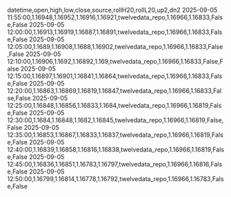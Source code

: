 datetime,open,high,low,close,source,rollH20,rollL20,up2,dn2
2025-09-05 11:55:00,1.16948,1.16952,1.16916,1.16921,twelvedata_repo,1.16966,1.16833,False,False
2025-09-05 12:00:00,1.16913,1.16919,1.16887,1.16891,twelvedata_repo,1.16966,1.16833,False,False
2025-09-05 12:05:00,1.1689,1.16908,1.1688,1.16902,twelvedata_repo,1.16966,1.16833,False,False
2025-09-05 12:10:00,1.16906,1.1692,1.16892,1.169,twelvedata_repo,1.16966,1.16833,False,False
2025-09-05 12:15:00,1.16897,1.16901,1.16841,1.16864,twelvedata_repo,1.16966,1.16833,False,False
2025-09-05 12:20:00,1.16863,1.16869,1.16819,1.16847,twelvedata_repo,1.16966,1.16833,False,False
2025-09-05 12:25:00,1.16848,1.16856,1.16833,1.1684,twelvedata_repo,1.16966,1.16819,False,False
2025-09-05 12:30:00,1.1684,1.16848,1.1682,1.16845,twelvedata_repo,1.16966,1.16819,False,False
2025-09-05 12:35:00,1.16853,1.16867,1.16833,1.16837,twelvedata_repo,1.16966,1.16819,False,False
2025-09-05 12:40:00,1.16839,1.16858,1.16816,1.16838,twelvedata_repo,1.16966,1.16819,False,False
2025-09-05 12:45:00,1.16836,1.16851,1.16783,1.16797,twelvedata_repo,1.16966,1.16816,False,False
2025-09-05 12:50:00,1.16799,1.16814,1.16778,1.16792,twelvedata_repo,1.16966,1.16783,False,False
